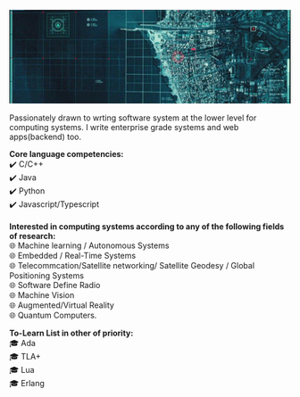  ![alt text](https://github.com/brytemorio/brytemorio/blob/main/1500x500?raw=true) 

<!--- <a href="https://app.daily.dev/brytemorio"><img src="https://api.daily.dev/devcards/efa13de162ae43418d1c68d82abaca96.png?r=hg5" width="400" alt="Bryte Morio's Dev Card"/></a>  -->

Passionately drawn to wrting
software system at the lower level  for computing systems.
I write enterprise grade systems and web apps(backend) too.

**Core language competencies:** 
<br/> :heavy_check_mark: C/C++ 
<br/> :heavy_check_mark: Java 
<br/> :heavy_check_mark: Python 
<br/> :heavy_check_mark: Javascript/Typescript
 <br /> <br />
**Interested in computing systems according to any of the following fields of research:**
<br /> :globe_with_meridians: Machine learning / Autonomous Systems
<br /> :globe_with_meridians: Embedded / Real-Time Systems
<br /> :globe_with_meridians: Telecommcation/Satellite networking/ Satellite Geodesy / Global
Positioning Systems
<br /> :globe_with_meridians: Software Define Radio
<br /> :globe_with_meridians: Machine Vision
<br /> :globe_with_meridians: Augmented/Virtual Reality
<br /> :globe_with_meridians: Quantum Computers.


**To-Learn List in other of priority:**
<br /> :mortar_board: Ada
<br /> :mortar_board: TLA+
<br /> :mortar_board: Lua
<br /> :mortar_board: Erlang
 


